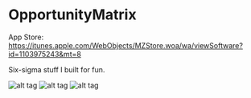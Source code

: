 # OpportunityMatrix

App Store: https://itunes.apple.com/WebObjects/MZStore.woa/wa/viewSoftware?id=1103975243&mt=8


Six-sigma stuff I built for fun.

![alt tag](https://www.dropbox.com/s/x1da5bsggrjkvpe/Screenshot%202016-06-01%2021.48.01.png?dl=1)
![alt tag](https://www.dropbox.com/s/1fr5ljbw889icvx/Jun-01-2016%2021-51-34.gif?dl=1)
![alt tag](https://www.dropbox.com/s/otosexps7k86yoi/Screenshot%202016-06-01%2021.53.59.png?dl=1)
